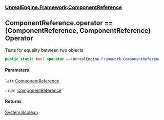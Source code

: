 ### [UnrealEngine.Framework](UnrealEngine_Framework.md 'UnrealEngine.Framework').[ComponentReference](ComponentReference.md 'UnrealEngine.Framework.ComponentReference')
## ComponentReference.operator ==(ComponentReference, ComponentReference) Operator
Tests for equality between two objects  
```csharp
public static bool operator ==(UnrealEngine.Framework.ComponentReference left, UnrealEngine.Framework.ComponentReference right);
```
#### Parameters
<a name='UnrealEngine_Framework_ComponentReference_op_Equality(UnrealEngine_Framework_ComponentReference_UnrealEngine_Framework_ComponentReference)_left'></a>
`left` [ComponentReference](ComponentReference.md 'UnrealEngine.Framework.ComponentReference')  
  
<a name='UnrealEngine_Framework_ComponentReference_op_Equality(UnrealEngine_Framework_ComponentReference_UnrealEngine_Framework_ComponentReference)_right'></a>
`right` [ComponentReference](ComponentReference.md 'UnrealEngine.Framework.ComponentReference')  
  
#### Returns
[System.Boolean](https://docs.microsoft.com/en-us/dotnet/api/System.Boolean 'System.Boolean')  
